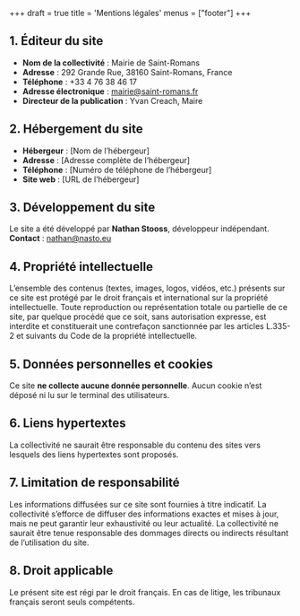 +++
draft = true
title = 'Mentions légales'
menus = ["footer"]
+++

## 1. Éditeur du site
- **Nom de la collectivité** : Mairie de Saint-Romans
- **Adresse** : 292 Grande Rue, 38160 Saint-Romans, France
- **Téléphone** : +33 4 76 38 46 17
- **Adresse électronique** : mairie@saint-romans.fr
- **Directeur de la publication** : Yvan Creach, Maire

## 2. Hébergement du site
- **Hébergeur** : [Nom de l’hébergeur]
- **Adresse** : [Adresse complète de l’hébergeur]
- **Téléphone** : [Numéro de téléphone de l’hébergeur]
- **Site web** : [URL de l’hébergeur]

## 3. Développement du site
Le site a été développé par **Nathan Stooss**, développeur indépendant.
**Contact** : nathan@nasto.eu

## 4. Propriété intellectuelle
L’ensemble des contenus (textes, images, logos, vidéos, etc.) présents sur ce site est protégé par le droit français et international sur la propriété intellectuelle.
Toute reproduction ou représentation totale ou partielle de ce site, par quelque procédé que ce soit, sans autorisation expresse, est interdite et constituerait une contrefaçon sanctionnée par les articles L.335-2 et suivants du Code de la propriété intellectuelle.

## 5. Données personnelles et cookies
Ce site **ne collecte aucune donnée personnelle**.
Aucun cookie n’est déposé ni lu sur le terminal des utilisateurs.

## 6. Liens hypertextes
La collectivité ne saurait être responsable du contenu des sites vers lesquels des liens hypertextes sont proposés.

## 7. Limitation de responsabilité
Les informations diffusées sur ce site sont fournies à titre indicatif. La collectivité s’efforce de diffuser des informations exactes et mises à jour, mais ne peut garantir leur exhaustivité ou leur actualité.
La collectivité ne saurait être tenue responsable des dommages directs ou indirects résultant de l’utilisation du site.

## 8. Droit applicable
Le présent site est régi par le droit français. En cas de litige, les tribunaux français seront seuls compétents.
